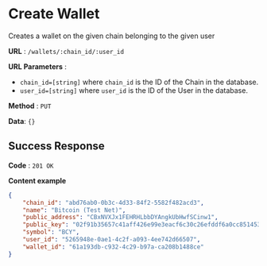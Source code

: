 # Create Wallet

Creates a wallet on the given chain belonging to the given user

**URL** : `/wallets/:chain_id/:user_id`

**URL Parameters** : 
 - `chain_id=[string]` where `chain_id` is the ID of the Chain in the database.
 - `user_id=[string]` where `user_id` is the ID of the User in the database.

**Method** : `PUT`

**Data**: `{}`

## Success Response

**Code** : `201 OK`

**Content example**

```json
{
    "chain_id": "abd76ab0-0b3c-4d33-84f2-5582f482acd3",
    "name": "Bitcoin (Test Net)",
    "public_address": "CBxNVXJx1FEHRHLbbDYAngkUbHwfSCinw1",
    "public_key": "02f91b35657c41aff426e99e3eacf6c30c26efddf6a0cc851453ff889c85b7f3c4",
    "symbol": "BCY",
    "user_id": "5265948e-0ae1-4c2f-a093-4ee742d66507",
    "wallet_id": "61a193db-c932-4c29-b97a-ca208b1488ce"
}
```